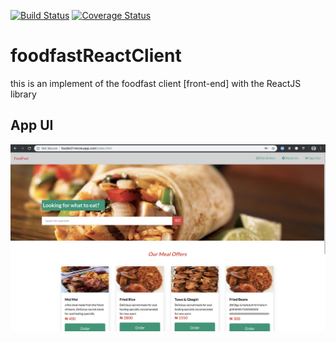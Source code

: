 [![Build Status](https://travis-ci.org/rafmme/foodfastReactClient.svg?branch=dev)](https://travis-ci.org/rafmme/foodfastReactClient)
[![Coverage Status](https://coveralls.io/repos/github/rafmme/foodfastReactClient/badge.svg?branch=dev)](https://coveralls.io/github/rafmme/foodfastReactClient?branch=dev)

# foodfastReactClient
this is an implement of the foodfast client [front-end] with the ReactJS library

## App UI
![alt tag](https://github.com/rafmme/foodfastReactClient/blob/dev/ui.png "UI View")
